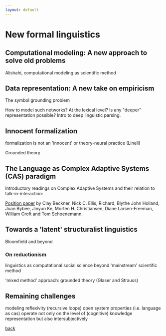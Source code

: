 ```yaml
---
layout: default
---
```


# New formal linguistics

## Computational modeling: A new approach to solve old problems

Alishahi, computational modeling as scientific method

## Data representation: A new take on empiricism 

The symbol grounding problem

How to model such networks? At the lexical level? Is any "deeper" representation possible? Intro to deep linguistic parsing.

## Innocent formalization

formalization is not an 'innocent' or theory-neural practice (Linell)

Grounded theory

## The Language as Complex Adaptive Systems (CAS) paradigm

Introductory readings on Complex Adaptive Systems and their relation to talk-in-interaction:

<a href="http://cnl.psych.cornell.edu/pubs/2009-LACAS-pos-LL.pdf">Position paper</a> by Clay Beckner, Nick C. Ellis, Richard, Blythe John Holland, Joan Bybee, Jinyun Ke, Morten H. Christiansen, Diane Larsen-Freeman, William Croft and Tom Schoenemann.

## Towards a 'latent' structuralist linguistics

Bloomfield and beyond

### On reductionism

linguistics as computational social science
beyond 'mainstream' scientific method

'mixed method' approach:
grounded theory (Glaser and Strauss)


## Remaining challenges

modeling reflexivity (recursive loops)
open system properties (i.e. language as cas) operate not only on the level of (cognitive) knowledge representation but also intersubjectively

[back](./)
